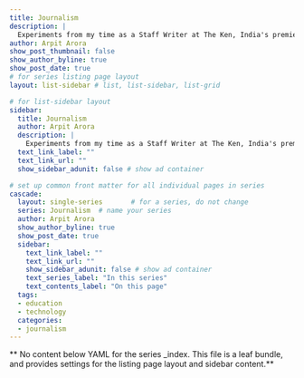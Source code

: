 ```yaml
---
title: Journalism
description: |
  Experiments from my time as a Staff Writer at The Ken, India's premier business news publication.
author: Arpit Arora
show_post_thumbnail: false
show_author_byline: true
show_post_date: true
# for series listing page layout
layout: list-sidebar # list, list-sidebar, list-grid

# for list-sidebar layout
sidebar: 
  title: Journalism
  author: Arpit Arora
  description: |
    Experiments from my time as a Staff Writer at The Ken, India's premier business news publication.
  text_link_label: ""
  text_link_url: ""
  show_sidebar_adunit: false # show ad container

# set up common front matter for all individual pages in series
cascade:
  layout: single-series       # for a series, do not change
  series: Journalism  # name your series
  author: Arpit Arora
  show_author_byline: true
  show_post_date: true
  sidebar:
    text_link_label: ""
    text_link_url: ""
    show_sidebar_adunit: false # show ad container
    text_series_label: "In this series" 
    text_contents_label: "On this page" 
  tags:
  - education
  - technology
  categories:
  - journalism
---
```


** No content below YAML for the series _index. This file is a leaf bundle, and provides settings for the listing page layout and sidebar content.**
